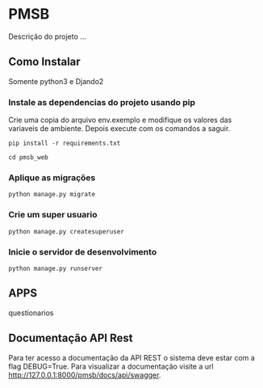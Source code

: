 # PMSB

Descrição do projeto ...

## Como Instalar

Somente python3 e Djando2

### Instale as dependencias do projeto usando pip

Crie uma copia do arquivo env.exemplo e modifique os valores das variaveis
 de ambiente. Depois execute com os comandos a saguir. 

`pip install -r requirements.txt`

`cd pmsb_web`


### Aplique as migrações

`python manage.py migrate`

### Crie um super usuario

`python manage.py createsuperuser`

### Inicie o servidor de desenvolvimento

`python manage.py runserver`


## APPS

questionarios


## Documentação API Rest
Para ter acesso a documentação da API REST o sistema deve estar com a flag DEBUG=True.
Para visualizar a documentação visite a url http://127.0.0.1:8000/pmsb/docs/api/swagger.